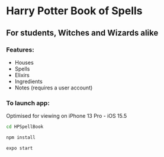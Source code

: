 # Harry Potter Book of Spells

## For students, Witches and Wizards alike

### Features: 
* Houses
* Spells
* Elixirs
* Ingredients
* Notes (requires a user account)

### To launch app: 

Optimised for viewing on iPhone 13 Pro - iOS 15.5

```bash
cd HPSpellBook
```
```bash 
npm install
```
```bash 
expo start
```